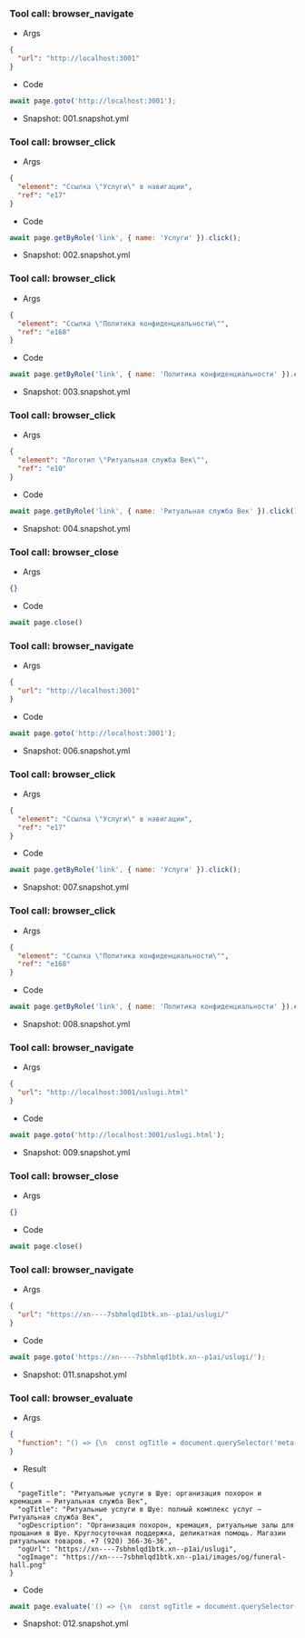 
### Tool call: browser_navigate
- Args
```json
{
  "url": "http://localhost:3001"
}
```
- Code
```js
await page.goto('http://localhost:3001');
```
- Snapshot: 001.snapshot.yml


### Tool call: browser_click
- Args
```json
{
  "element": "Ссылка \"Услуги\" в навигации",
  "ref": "e17"
}
```
- Code
```js
await page.getByRole('link', { name: 'Услуги' }).click();
```
- Snapshot: 002.snapshot.yml


### Tool call: browser_click
- Args
```json
{
  "element": "Ссылка \"Политика конфиденциальности\"",
  "ref": "e168"
}
```
- Code
```js
await page.getByRole('link', { name: 'Политика конфиденциальности' }).click();
```
- Snapshot: 003.snapshot.yml


### Tool call: browser_click
- Args
```json
{
  "element": "Логотип \"Ритуальная служба Век\"",
  "ref": "e10"
}
```
- Code
```js
await page.getByRole('link', { name: 'Ритуальная служба Век' }).click();
```
- Snapshot: 004.snapshot.yml


### Tool call: browser_close
- Args
```json
{}
```
- Code
```js
await page.close()
```


### Tool call: browser_navigate
- Args
```json
{
  "url": "http://localhost:3001"
}
```
- Code
```js
await page.goto('http://localhost:3001');
```
- Snapshot: 006.snapshot.yml


### Tool call: browser_click
- Args
```json
{
  "element": "Ссылка \"Услуги\" в навигации",
  "ref": "e17"
}
```
- Code
```js
await page.getByRole('link', { name: 'Услуги' }).click();
```
- Snapshot: 007.snapshot.yml


### Tool call: browser_click
- Args
```json
{
  "element": "Ссылка \"Политика конфиденциальности\"",
  "ref": "e168"
}
```
- Code
```js
await page.getByRole('link', { name: 'Политика конфиденциальности' }).click();
```
- Snapshot: 008.snapshot.yml


### Tool call: browser_navigate
- Args
```json
{
  "url": "http://localhost:3001/uslugi.html"
}
```
- Code
```js
await page.goto('http://localhost:3001/uslugi.html');
```
- Snapshot: 009.snapshot.yml


### Tool call: browser_close
- Args
```json
{}
```
- Code
```js
await page.close()
```


### Tool call: browser_navigate
- Args
```json
{
  "url": "https://xn----7sbhmlqd1btk.xn--p1ai/uslugi/"
}
```
- Code
```js
await page.goto('https://xn----7sbhmlqd1btk.xn--p1ai/uslugi/');
```
- Snapshot: 011.snapshot.yml


### Tool call: browser_evaluate
- Args
```json
{
  "function": "() => {\n  const ogTitle = document.querySelector('meta[property=\"og:title\"]');\n  const ogDescription = document.querySelector('meta[property=\"og:description\"]');\n  const ogUrl = document.querySelector('meta[property=\"og:url\"]');\n  const ogImage = document.querySelector('meta[property=\"og:image\"]');\n  const pageTitle = document.title;\n  \n  return {\n    pageTitle,\n    ogTitle: ogTitle ? ogTitle.content : 'Не найден',\n    ogDescription: ogDescription ? ogDescription.content : 'Не найден',\n    ogUrl: ogUrl ? ogUrl.content : 'Не найден',\n    ogImage: ogImage ? ogImage.content : 'Не найден'\n  };\n}"
}
```
- Result
```
{
  "pageTitle": "Ритуальные услуги в Шуе: организация похорон и кремация – Ритуальная служба Век",
  "ogTitle": "Ритуальные услуги в Шуе: полный комплекс услуг – Ритуальная служба Век",
  "ogDescription": "Организация похорон, кремация, ритуальные залы для прощания в Шуе. Круглосуточная поддержка, деликатная помощь. Магазин ритуальных товаров. +7 (920) 366-36-36",
  "ogUrl": "https://xn----7sbhmlqd1btk.xn--p1ai/uslugi",
  "ogImage": "https://xn----7sbhmlqd1btk.xn--p1ai/images/og/funeral-hall.png"
}
```
- Code
```js
await page.evaluate('() => {\n  const ogTitle = document.querySelector(\'meta[property="og:title"]\');\n  const ogDescription = document.querySelector(\'meta[property="og:description"]\');\n  const ogUrl = document.querySelector(\'meta[property="og:url"]\');\n  const ogImage = document.querySelector(\'meta[property="og:image"]\');\n  const pageTitle = document.title;\n  \n  return {\n    pageTitle,\n    ogTitle: ogTitle ? ogTitle.content : \'Не найден\',\n    ogDescription: ogDescription ? ogDescription.content : \'Не найден\',\n    ogUrl: ogUrl ? ogUrl.content : \'Не найден\',\n    ogImage: ogImage ? ogImage.content : \'Не найден\'\n  };\n}');
```
- Snapshot: 012.snapshot.yml

